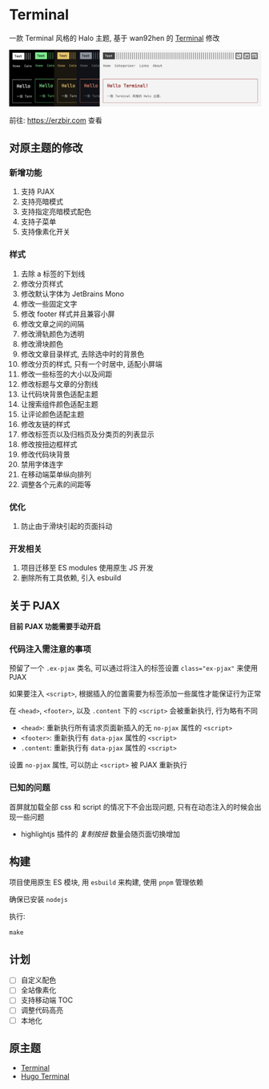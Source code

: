 # Terminal

一款 Terminal 风格的 Halo 主题, 基于 wan92hen 的 [Terminal](https://github.com/wan92hen/theme-terminal) 修改

<img src="preview/scheme.png" alt="scheme">

前往: https://erzbir.com 查看

## 对原主题的修改

### 新增功能
1. 支持 PJAX 
2. 支持亮暗模式 
3. 支持指定亮暗模式配色 
4. 支持子菜单 
5. 支持像素化开关

### 样式
1. 去除 a 标签的下划线 
2. 修改分页样式 
3. 修改默认字体为 JetBrains Mono
4. 修改一些固定文字
5. 修改 footer 样式并且兼容小屏
6. 修改文章之间的间隔
7. 修改滑轨颜色为透明
8. 修改滑块颜色
9. 修改文章目录样式, 去除选中时的背景色
10. 修改分页的样式, 只有一个时居中, 适配小屏端
11. 修改一些标签的大小以及间距
12. 修改标题与文章的分割线
13. 让代码块背景色适配主题 
14. 让搜索组件颜色适配主题 
15. 让评论颜色适配主题
16. 修改友链的样式
17. 修改标签页以及归档页及分类页的列表显示
18. 修改按扭边框样式
19. 修改代码块背景
20. 禁用字体连字
21. 在移动端菜单纵向排列
22. 调整各个元素的间距等

### 优化
1. 防止由于滑块引起的页面抖动

### 开发相关
1. 项目迁移至 ES modules 使用原生 JS 开发 
2. 删除所有工具依赖, 引入 esbuild

## 关于 PJAX

**目前 PJAX 功能需要手动开启**

### 代码注入需注意的事项

预留了一个 `.ex-pjax` 类名, 可以通过将注入的标签设置 `class="ex-pjax"` 来使用 PJAX

如果要注入 `<script>`, 根据插入的位置需要为标签添加一些属性才能保证行为正常

在 `<head>`, `<footer>`, 以及 `.content` 下的 `<script>` 会被重新执行, 行为略有不同

- `<head>`: 重新执行所有请求页面新插入的无 `no-pjax` 属性的 `<script>`
- `<footer>`: 重新执行有 `data-pjax` 属性的 `<script>`
- `.content`: 重新执行有 `data-pjax` 属性的 `<script>`

设置 `no-pjax` 属性, 可以防止 `<script>` 被 PJAX 重新执行

### 已知的问题

首屏就加载全部 css 和 script 的情况下不会出现问题, 只有在动态注入的时候会出现一些问题

- highlightjs 插件的 _复制按扭_ 数量会随页面切换增加

## 构建

项目使用原生 ES 模块, 用 `esbuild` 来构建, 使用 `pnpm` 管理依赖

确保已安装 `nodejs`

执行:

```shell
make
```

## 计划

- [ ] 自定义配色
- [ ] 全站像素化
- [ ] 支持移动端 TOC
- [ ] 调整代码高亮
- [ ] 本地化

## 原主题

- [Terminal](https://github.com/wan92hen/theme-terminal)
- [Hugo Terminal](https://github.com/panr/hugo-theme-terminal)
